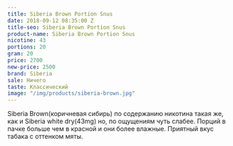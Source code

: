 ```yaml
---
title: Siberia Brown Portion Snus
date: 2018-09-12 08:35:00 Z
title-seo: Siberia Brown Portion Snus
product-name: Siberia Brown Portion Snus
nicotine: 43
portions: 20
gram: 20
price: 2700
new-price: 2500
brand: Siberia
sale: Ничего
taste: Классический
image: "/img/products/siberia-brown.jpg"
---
```


Siberia Brown(коричневая сибирь) по содержанию никотина такая же, как и Siberia white dry(43mg) но, по ощущениям чуть слабее. Порций в пачке больше чем в красной и они более влажные. Приятный вкус табака с оттенком мяты.